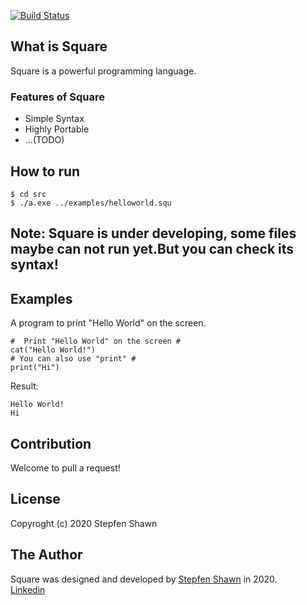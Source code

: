 [![Build Status](https://travis-ci.org/square-lang/Square.svg?branch=master)](https://travis-ci.org/square-lang/Square)  
## What is Square
Square is a powerful programming language.
### Features of Square
* Simple Syntax
* Highly Portable
* ...(TODO)
## How to run
```
$ cd src
$ ./a.exe ../examples/helloworld.squ
```
## Note: Square is under developing, some files maybe can not run yet.But you can check its syntax!
## Examples
A program to print "Hello World" on the screen.
```
#  Print "Hello World" on the screen #
cat("Hello World!")
# You can also use "print" #
print("Hi")
```
Result:
```
Hello World!
Hi
```
## Contribution
Welcome to pull a request!
## License
Copyroght (c) 2020 Stepfen Shawn
## The Author
Square was designed and developed by [Stepfen Shawn](https://github.com/StepfenShawn) in 2020.  
[Linkedin](https://www.linkedin.com/in/shawn-stepfen-94301b193/)  
